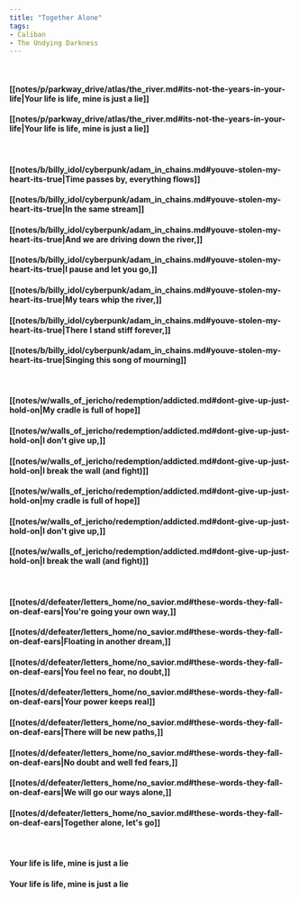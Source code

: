 ```yaml
---
title: "Together Alone"
tags:
- Caliban
- The Undying Darkness
---
```

&nbsp;
#### [[notes/p/parkway_drive/atlas/the_river.md#its-not-the-years-in-your-life|Your life is life, mine is just a lie]]
#### [[notes/p/parkway_drive/atlas/the_river.md#its-not-the-years-in-your-life|Your life is life, mine is just a lie]]
&nbsp;
#### [[notes/b/billy_idol/cyberpunk/adam_in_chains.md#youve-stolen-my-heart-its-true|Time passes by, everything flows]]
#### [[notes/b/billy_idol/cyberpunk/adam_in_chains.md#youve-stolen-my-heart-its-true|In the same stream]]
#### [[notes/b/billy_idol/cyberpunk/adam_in_chains.md#youve-stolen-my-heart-its-true|And we are driving down the river,]]
#### [[notes/b/billy_idol/cyberpunk/adam_in_chains.md#youve-stolen-my-heart-its-true|I pause and let you go,]]
#### [[notes/b/billy_idol/cyberpunk/adam_in_chains.md#youve-stolen-my-heart-its-true|My tears whip the river,]]
#### [[notes/b/billy_idol/cyberpunk/adam_in_chains.md#youve-stolen-my-heart-its-true|There I stand stiff forever,]]
#### [[notes/b/billy_idol/cyberpunk/adam_in_chains.md#youve-stolen-my-heart-its-true|Singing this song of mourning]]
&nbsp;
#### [[notes/w/walls_of_jericho/redemption/addicted.md#dont-give-up-just-hold-on|My cradle is full of hope]]
#### [[notes/w/walls_of_jericho/redemption/addicted.md#dont-give-up-just-hold-on|I don't give up,]]
#### [[notes/w/walls_of_jericho/redemption/addicted.md#dont-give-up-just-hold-on|I break the wall (and fight)]]
#### [[notes/w/walls_of_jericho/redemption/addicted.md#dont-give-up-just-hold-on|my cradle is full of hope]]
#### [[notes/w/walls_of_jericho/redemption/addicted.md#dont-give-up-just-hold-on|I don't give up,]]
#### [[notes/w/walls_of_jericho/redemption/addicted.md#dont-give-up-just-hold-on|I break the wall (and fight)]]
&nbsp;
#### [[notes/d/defeater/letters_home/no_savior.md#these-words-they-fall-on-deaf-ears|You're going your own way,]]
#### [[notes/d/defeater/letters_home/no_savior.md#these-words-they-fall-on-deaf-ears|Floating in another dream,]]
#### [[notes/d/defeater/letters_home/no_savior.md#these-words-they-fall-on-deaf-ears|You feel no fear, no doubt,]]
#### [[notes/d/defeater/letters_home/no_savior.md#these-words-they-fall-on-deaf-ears|Your power keeps real]]
#### [[notes/d/defeater/letters_home/no_savior.md#these-words-they-fall-on-deaf-ears|There will be new paths,]]
#### [[notes/d/defeater/letters_home/no_savior.md#these-words-they-fall-on-deaf-ears|No doubt and well fed fears,]]
#### [[notes/d/defeater/letters_home/no_savior.md#these-words-they-fall-on-deaf-ears|We will go our ways alone,]]
#### [[notes/d/defeater/letters_home/no_savior.md#these-words-they-fall-on-deaf-ears|Together alone, let's go]]
&nbsp;
#### Your life is life, mine is just a lie
#### Your life is life, mine is just a lie
